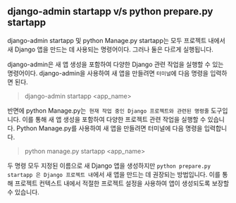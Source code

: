## django-admin startapp v/s python prepare.py startapp

django-admin startapp 및 python Manage.py startapp는 모두 프로젝트 내에서 새 Django 앱을 만드는 데 사용되는 명령어이다. 그러나 둘은 다르게 실행됩니다.

django-admin은 새 앱 생성을 포함하여 다양한 Django 관련 작업을 실행할 수 있는 명령어이다. django-admin을 사용하여 새 앱을 만들려면 `터미널`에 다음 명령을 입력하면 된다.

> django-admin startapp <app_name>

반면에 python Manage.py는` 현재 작업 중인 Django 프로젝트와 관련된 명령줄` 도구입니다. 이를 통해 새 앱 생성을 포함하여 다양한 프로젝트 관련 작업을 실행할 수 있습니다. Python Manage.py를 사용하여 새 앱을 만들려면 터미널에 다음 명령을 입력합니다.

> python manage.py startapp <app_name>

두 명령 모두 지정된 이름으로 새 Django 앱을 생성하지만 `python prepare.py startapp 은 Django 프로젝트 내`에서 새 앱을 만드는 데 권장되는 방법입니다. 이를 통해 프로젝트 컨텍스트 내에서 적절한 프로젝트 설정을 사용하여 앱이 생성되도록 보장할 수 있습니다.